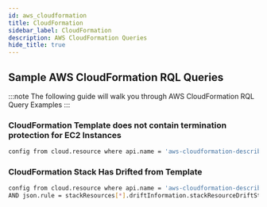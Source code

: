 ```yaml
---
id: aws_cloudformation
title: CloudFormation
sidebar_label: CloudFormation
description: AWS CloudFormation Queries
hide_title: true
---
```


## Sample AWS CloudFormation RQL Queries

:::note
The following guide will walk you through AWS CloudFormation RQL Query Examples
:::

### CloudFormation Template does not contain termination protection for EC2 Instances

```bash
config from cloud.resource where api.name = 'aws-cloudformation-describe-stacks' AND json.rule = " cloudFormationTemplate.Resources.*.[?(@.Type=='AWS::EC2::Instance')] size > 0 and (cloudFormationTemplate.Resources.*.[?(@.Type=='AWS::EC2::Instance')].Properties.DisableApiTermination is false or cloudFormationTemplate.Resources.*.[?(@.Type=='AWS::EC2::Instance')].Properties.DisableApiTermination does not exist)"
```

### CloudFormation Stack Has Drifted from Template

```bash
config from cloud.resource where api.name = 'aws-cloudformation-describe-stacks' 
AND json.rule = stackResources[*].driftInformation.stackResourceDriftStatus equals DRIFTED
```
